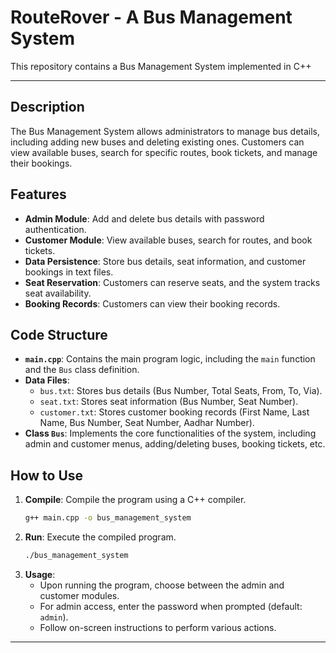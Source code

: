 # RouteRover - A Bus Management System
This repository contains a Bus Management System implemented in C++

---

## Description

The Bus Management System allows administrators to manage bus details, including adding new buses and deleting existing ones. Customers can view available buses, search for specific routes, book tickets, and manage their bookings.

## Features

- **Admin Module**: Add and delete bus details with password authentication.
- **Customer Module**: View available buses, search for routes, and book tickets.
- **Data Persistence**: Store bus details, seat information, and customer bookings in text files.
- **Seat Reservation**: Customers can reserve seats, and the system tracks seat availability.
- **Booking Records**: Customers can view their booking records.

## Code Structure

- **`main.cpp`**: Contains the main program logic, including the `main` function and the `Bus` class definition.
- **Data Files**:
  - `bus.txt`: Stores bus details (Bus Number, Total Seats, From, To, Via).
  - `seat.txt`: Stores seat information (Bus Number, Seat Number).
  - `customer.txt`: Stores customer booking records (First Name, Last Name, Bus Number, Seat Number, Aadhar Number).
- **Class `Bus`**: Implements the core functionalities of the system, including admin and customer menus, adding/deleting buses, booking tickets, etc.

## How to Use

1. **Compile**: Compile the program using a C++ compiler.
   ```bash
   g++ main.cpp -o bus_management_system
   ```
2. **Run**: Execute the compiled program.
   ```bash
   ./bus_management_system
   ```
3. **Usage**:
   - Upon running the program, choose between the admin and customer modules.
   - For admin access, enter the password when prompted (default: `admin`).
   - Follow on-screen instructions to perform various actions.

---
